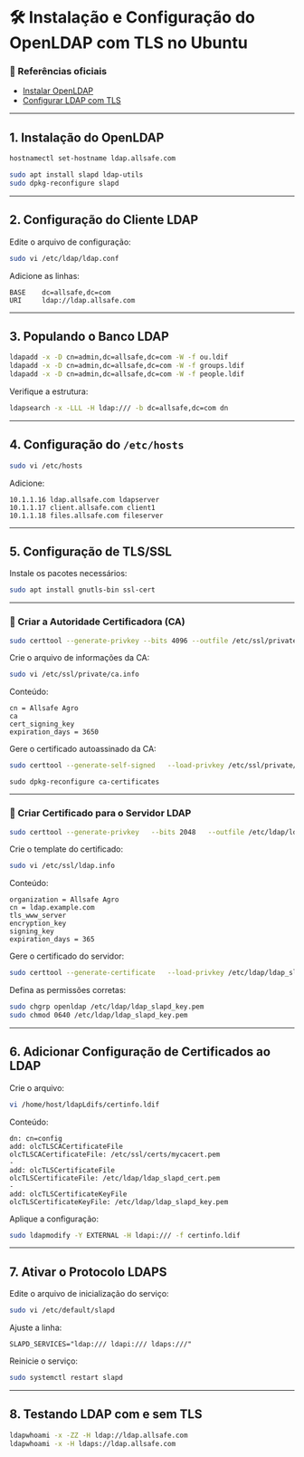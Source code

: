 # 🛠️ Instalação e Configuração do OpenLDAP com TLS no Ubuntu

### 📘 Referências oficiais

-   [Instalar
    OpenLDAP](https://documentation.ubuntu.com/server/how-to/openldap/install-openldap/#install-slapd)
-   [Configurar LDAP com
    TLS](https://documentation.ubuntu.com/server/how-to/openldap/ldap-and-tls/#ldap-and-tls)

------------------------------------------------------------------------

## 1. Instalação do OpenLDAP

``` bash
hostnamectl set-hostname ldap.allsafe.com

sudo apt install slapd ldap-utils
sudo dpkg-reconfigure slapd
```

------------------------------------------------------------------------

## 2. Configuração do Cliente LDAP

Edite o arquivo de configuração:

``` bash
sudo vi /etc/ldap/ldap.conf
```

Adicione as linhas:

    BASE    dc=allsafe,dc=com
    URI     ldap://ldap.allsafe.com

------------------------------------------------------------------------

## 3. Populando o Banco LDAP

``` bash
ldapadd -x -D cn=admin,dc=allsafe,dc=com -W -f ou.ldif
ldapadd -x -D cn=admin,dc=allsafe,dc=com -W -f groups.ldif
ldapadd -x -D cn=admin,dc=allsafe,dc=com -W -f people.ldif
```

Verifique a estrutura:

``` bash
ldapsearch -x -LLL -H ldap:/// -b dc=allsafe,dc=com dn
```

------------------------------------------------------------------------

## 4. Configuração do `/etc/hosts`

``` bash
sudo vi /etc/hosts
```

Adicione:

    10.1.1.16 ldap.allsafe.com ldapserver
    10.1.1.17 client.allsafe.com client1
    10.1.1.18 files.allsafe.com fileserver

------------------------------------------------------------------------

## 5. Configuração de TLS/SSL

Instale os pacotes necessários:

``` bash
sudo apt install gnutls-bin ssl-cert
```

------------------------------------------------------------------------

### 🔹 Criar a Autoridade Certificadora (CA)

``` bash
sudo certtool --generate-privkey --bits 4096 --outfile /etc/ssl/private/mycakey.pem
```

Crie o arquivo de informações da CA:

``` bash
sudo vi /etc/ssl/private/ca.info
```

Conteúdo:

    cn = Allsafe Agro
    ca
    cert_signing_key
    expiration_days = 3650

Gere o certificado autoassinado da CA:

``` bash
sudo certtool --generate-self-signed   --load-privkey /etc/ssl/private/mycakey.pem   --template /etc/ssl/private/ca.info   --outfile /usr/local/share/ca-certificates/mycacert.crt
```
```
sudo dpkg-reconfigure ca-certificates
```

------------------------------------------------------------------------

### 🔹 Criar Certificado para o Servidor LDAP

``` bash
sudo certtool --generate-privkey   --bits 2048   --outfile /etc/ldap/ldap_slapd_key.pem
```

Crie o template do certificado:

``` bash
sudo vi /etc/ssl/ldap.info
```

Conteúdo:

    organization = Allsafe Agro
    cn = ldap.example.com
    tls_www_server
    encryption_key
    signing_key
    expiration_days = 365

Gere o certificado do servidor:

``` bash
sudo certtool --generate-certificate   --load-privkey /etc/ldap/ldap_slapd_key.pem   --load-ca-certificate /etc/ssl/certs/mycacert.pem   --load-ca-privkey /etc/ssl/private/mycakey.pem   --template /etc/ssl/ldap.info   --outfile /etc/ldap/ldap_slapd_cert.pem
```

Defina as permissões corretas:

``` bash
sudo chgrp openldap /etc/ldap/ldap_slapd_key.pem
sudo chmod 0640 /etc/ldap/ldap_slapd_key.pem
```

------------------------------------------------------------------------

## 6. Adicionar Configuração de Certificados ao LDAP

Crie o arquivo:

``` bash
vi /home/host/ldapLdifs/certinfo.ldif
```

Conteúdo:

    dn: cn=config
    add: olcTLSCACertificateFile
    olcTLSCACertificateFile: /etc/ssl/certs/mycacert.pem
    -
    add: olcTLSCertificateFile
    olcTLSCertificateFile: /etc/ldap/ldap_slapd_cert.pem
    -
    add: olcTLSCertificateKeyFile
    olcTLSCertificateKeyFile: /etc/ldap/ldap_slapd_key.pem

Aplique a configuração:

``` bash
sudo ldapmodify -Y EXTERNAL -H ldapi:/// -f certinfo.ldif
```

------------------------------------------------------------------------

## 7. Ativar o Protocolo LDAPS

Edite o arquivo de inicialização do serviço:

``` bash
sudo vi /etc/default/slapd
```

Ajuste a linha:

    SLAPD_SERVICES="ldap:/// ldapi:/// ldaps:///"

Reinicie o serviço:

``` bash
sudo systemctl restart slapd
```

------------------------------------------------------------------------

## 8. Testando LDAP com e sem TLS

``` bash
ldapwhoami -x -ZZ -H ldap://ldap.allsafe.com
ldapwhoami -x -H ldaps://ldap.allsafe.com
```
